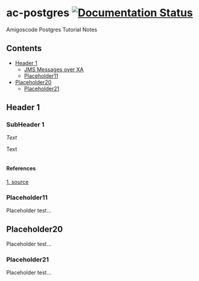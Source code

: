 # ac-postgres [![Documentation Status](https://readthedocs.org/projects/ansicolortags/badge/?version=latest)](http://ansicolortags.readthedocs.io/?badge=latest)

Amigoscode Postgres Tutorial Notes

## Contents

- [Header 1](#Header-1)
  - [JMS Messages over XA](#JMS-Messages-over-XA)
  - [Placeholder11](#Placeholder11)
- [Placeholder20](#Placeholder20)
  - [Placeholder21](#Placeholder21)

## Header 1

### SubHeader 1

_Text_

Text

```java

```

#### References

[1. source](link)

### Placeholder11

Placeholder test...

## Placeholder20

Placeholder test...

### Placeholder21

Placeholder test...
